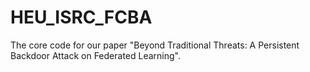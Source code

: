 # HEU_ISRC_FCBA
The core code for our paper "Beyond Traditional Threats: A Persistent Backdoor Attack on Federated Learning".
